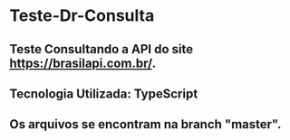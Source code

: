 # Teste-Dr-Consulta

## Teste Consultando a API do site https://brasilapi.com.br/. 
## Tecnologia Utilizada: TypeScript
## Os arquivos se encontram na branch "master".
